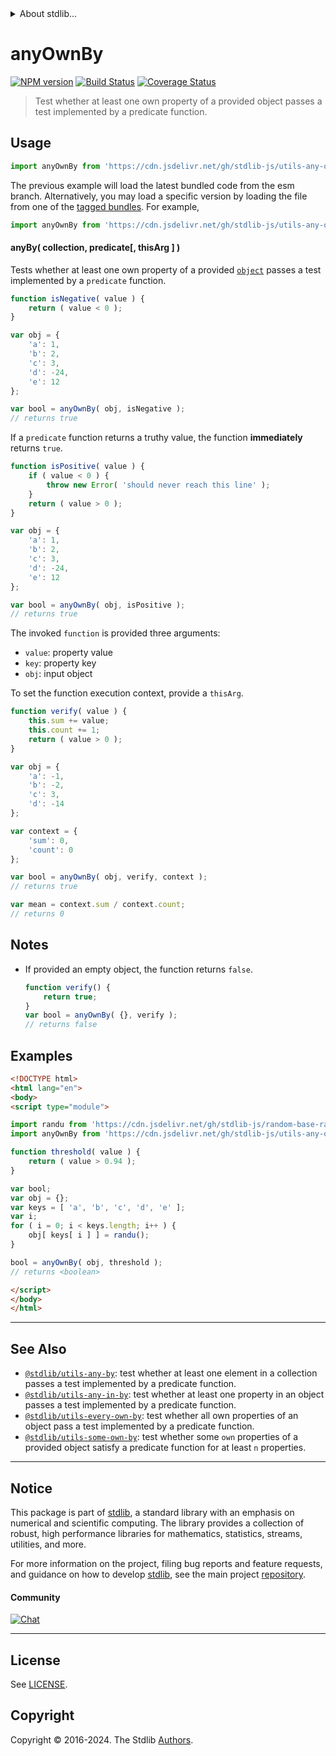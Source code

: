 <!--

@license Apache-2.0

Copyright (c) 2024 The Stdlib Authors.

Licensed under the Apache License, Version 2.0 (the "License");
you may not use this file except in compliance with the License.
You may obtain a copy of the License at

   http://www.apache.org/licenses/LICENSE-2.0

Unless required by applicable law or agreed to in writing, software
distributed under the License is distributed on an "AS IS" BASIS,
WITHOUT WARRANTIES OR CONDITIONS OF ANY KIND, either express or implied.
See the License for the specific language governing permissions and
limitations under the License.

-->


<details>
  <summary>
    About stdlib...
  </summary>
  <p>We believe in a future in which the web is a preferred environment for numerical computation. To help realize this future, we've built stdlib. stdlib is a standard library, with an emphasis on numerical and scientific computation, written in JavaScript (and C) for execution in browsers and in Node.js.</p>
  <p>The library is fully decomposable, being architected in such a way that you can swap out and mix and match APIs and functionality to cater to your exact preferences and use cases.</p>
  <p>When you use stdlib, you can be absolutely certain that you are using the most thorough, rigorous, well-written, studied, documented, tested, measured, and high-quality code out there.</p>
  <p>To join us in bringing numerical computing to the web, get started by checking us out on <a href="https://github.com/stdlib-js/stdlib">GitHub</a>, and please consider <a href="https://opencollective.com/stdlib">financially supporting stdlib</a>. We greatly appreciate your continued support!</p>
</details>

# anyOwnBy

[![NPM version][npm-image]][npm-url] [![Build Status][test-image]][test-url] [![Coverage Status][coverage-image]][coverage-url] <!-- [![dependencies][dependencies-image]][dependencies-url] -->

> Test whether at least one own property of a provided object passes a test implemented by a predicate function.

<!-- Section to include introductory text. Make sure to keep an empty line after the intro `section` element and another before the `/section` close. -->

<section class="intro">

</section>

<!-- /.intro -->

<!-- Package usage documentation. -->



<section class="usage">

## Usage

```javascript
import anyOwnBy from 'https://cdn.jsdelivr.net/gh/stdlib-js/utils-any-own-by@esm/index.mjs';
```
The previous example will load the latest bundled code from the esm branch. Alternatively, you may load a specific version by loading the file from one of the [tagged bundles](https://github.com/stdlib-js/utils-any-own-by/tags). For example,

```javascript
import anyOwnBy from 'https://cdn.jsdelivr.net/gh/stdlib-js/utils-any-own-by@v0.1.1-esm/index.mjs';
```

#### anyBy( collection, predicate\[, thisArg ] )

Tests whether at least one own property of a provided [`object`][mdn-object] passes a test implemented by a `predicate` function.

```javascript
function isNegative( value ) {
    return ( value < 0 );
}

var obj = {
    'a': 1,
    'b': 2,
    'c': 3,
    'd': -24,
    'e': 12
};

var bool = anyOwnBy( obj, isNegative );
// returns true
```

If a `predicate` function returns a truthy value, the function **immediately** returns `true`.

```javascript
function isPositive( value ) {
    if ( value < 0 ) {
        throw new Error( 'should never reach this line' );
    }
    return ( value > 0 );
}

var obj = {
    'a': 1,
    'b': 2,
    'c': 3,
    'd': -24,
    'e': 12
};

var bool = anyOwnBy( obj, isPositive );
// returns true
```

The invoked `function` is provided three arguments:

-   `value`: property value
-   `key`: property key
-   `obj`: input object

To set the function execution context, provide a `thisArg`.

```javascript
function verify( value ) {
    this.sum += value;
    this.count += 1;
    return ( value > 0 );
}

var obj = {
    'a': -1,
    'b': -2,
    'c': 3,
    'd': -14
};

var context = {
    'sum': 0,
    'count': 0
};

var bool = anyOwnBy( obj, verify, context );
// returns true

var mean = context.sum / context.count;
// returns 0
```

</section>

<!-- /.usage -->

<!-- Package usage notes. Make sure to keep an empty line after the `section` element and another before the `/section` close. -->

<section class="notes">

## Notes

-   If provided an empty object, the function returns `false`.

    ```javascript
    function verify() {
        return true;
    }
    var bool = anyOwnBy( {}, verify );
    // returns false
    ```

</section>

<!-- /.notes -->

<!-- Package usage examples. -->

<section class="examples">

## Examples

<!-- eslint no-undef: "error" -->

```html
<!DOCTYPE html>
<html lang="en">
<body>
<script type="module">

import randu from 'https://cdn.jsdelivr.net/gh/stdlib-js/random-base-randu@esm/index.mjs';
import anyOwnBy from 'https://cdn.jsdelivr.net/gh/stdlib-js/utils-any-own-by@esm/index.mjs';

function threshold( value ) {
    return ( value > 0.94 );
}

var bool;
var obj = {};
var keys = [ 'a', 'b', 'c', 'd', 'e' ];
var i;
for ( i = 0; i < keys.length; i++ ) {
    obj[ keys[ i ] ] = randu();
}

bool = anyOwnBy( obj, threshold );
// returns <boolean>

</script>
</body>
</html>
```

</section>

<!-- /.examples -->

<!-- Section to include cited references. If references are included, add a horizontal rule *before* the section. Make sure to keep an empty line after the `section` element and another before the `/section` close. -->

<section class="references">

</section>

<!-- /.references -->

<!-- Section for related `stdlib` packages. Do not manually edit this section, as it is automatically populated. -->

<section class="related">

* * *

## See Also

-   <span class="package-name">[`@stdlib/utils-any-by`][@stdlib/utils/any-by]</span><span class="delimiter">: </span><span class="description">test whether at least one element in a collection passes a test implemented by a predicate function.</span>
-   <span class="package-name">[`@stdlib/utils-any-in-by`][@stdlib/utils/any-in-by]</span><span class="delimiter">: </span><span class="description">test whether at least one property in an object passes a test implemented by a predicate function.</span>
-   <span class="package-name">[`@stdlib/utils-every-own-by`][@stdlib/utils/every-own-by]</span><span class="delimiter">: </span><span class="description">test whether all own properties of an object pass a test implemented by a predicate function.</span>
-   <span class="package-name">[`@stdlib/utils-some-own-by`][@stdlib/utils/some-own-by]</span><span class="delimiter">: </span><span class="description">test whether some `own` properties of a provided object satisfy a predicate function for at least `n` properties.</span>

</section>

<!-- /.related -->

<!-- Section for all links. Make sure to keep an empty line after the `section` element and another before the `/section` close. -->


<section class="main-repo" >

* * *

## Notice

This package is part of [stdlib][stdlib], a standard library with an emphasis on numerical and scientific computing. The library provides a collection of robust, high performance libraries for mathematics, statistics, streams, utilities, and more.

For more information on the project, filing bug reports and feature requests, and guidance on how to develop [stdlib][stdlib], see the main project [repository][stdlib].

#### Community

[![Chat][chat-image]][chat-url]

---

## License

See [LICENSE][stdlib-license].


## Copyright

Copyright &copy; 2016-2024. The Stdlib [Authors][stdlib-authors].

</section>

<!-- /.stdlib -->

<!-- Section for all links. Make sure to keep an empty line after the `section` element and another before the `/section` close. -->

<section class="links">

[npm-image]: http://img.shields.io/npm/v/@stdlib/utils-any-own-by.svg
[npm-url]: https://npmjs.org/package/@stdlib/utils-any-own-by

[test-image]: https://github.com/stdlib-js/utils-any-own-by/actions/workflows/test.yml/badge.svg?branch=v0.1.1
[test-url]: https://github.com/stdlib-js/utils-any-own-by/actions/workflows/test.yml?query=branch:v0.1.1

[coverage-image]: https://img.shields.io/codecov/c/github/stdlib-js/utils-any-own-by/main.svg
[coverage-url]: https://codecov.io/github/stdlib-js/utils-any-own-by?branch=main

<!--

[dependencies-image]: https://img.shields.io/david/stdlib-js/utils-any-own-by.svg
[dependencies-url]: https://david-dm.org/stdlib-js/utils-any-own-by/main

-->

[chat-image]: https://img.shields.io/gitter/room/stdlib-js/stdlib.svg
[chat-url]: https://app.gitter.im/#/room/#stdlib-js_stdlib:gitter.im

[stdlib]: https://github.com/stdlib-js/stdlib

[stdlib-authors]: https://github.com/stdlib-js/stdlib/graphs/contributors

[umd]: https://github.com/umdjs/umd
[es-module]: https://developer.mozilla.org/en-US/docs/Web/JavaScript/Guide/Modules

[deno-url]: https://github.com/stdlib-js/utils-any-own-by/tree/deno
[deno-readme]: https://github.com/stdlib-js/utils-any-own-by/blob/deno/README.md
[umd-url]: https://github.com/stdlib-js/utils-any-own-by/tree/umd
[umd-readme]: https://github.com/stdlib-js/utils-any-own-by/blob/umd/README.md
[esm-url]: https://github.com/stdlib-js/utils-any-own-by/tree/esm
[esm-readme]: https://github.com/stdlib-js/utils-any-own-by/blob/esm/README.md
[branches-url]: https://github.com/stdlib-js/utils-any-own-by/blob/main/branches.md

[stdlib-license]: https://raw.githubusercontent.com/stdlib-js/utils-any-own-by/main/LICENSE

[mdn-object]: https://developer.mozilla.org/en-US/docs/Web/JavaScript/Reference/Global_Objects/Object

<!-- <related-links> -->

[@stdlib/utils/any-by]: https://github.com/stdlib-js/utils-any-by/tree/esm

[@stdlib/utils/any-in-by]: https://github.com/stdlib-js/utils-any-in-by/tree/esm

[@stdlib/utils/every-own-by]: https://github.com/stdlib-js/utils-every-own-by/tree/esm

[@stdlib/utils/some-own-by]: https://github.com/stdlib-js/utils-some-own-by/tree/esm

<!-- </related-links> -->

</section>

<!-- /.links -->
